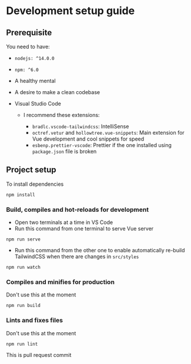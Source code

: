 # Development setup guide

## Prerequisite

You need to have:

- `nodejs: ^14.0.0`
- `npm: ^6.0`
- A healthy mental
- A desire to make a clean codebase
- Visual Studio Code

  - I recommend these extensions:

    - `bradlc.vscode-tailwindcss`: IntelliSense
    - `octref.vetur` and `hollowtree.vue-snippets`: Main extension for Vue development and cool snippets for speed
    - `esbenp.prettier-vscode`: Prettier if the one installed using `package.json` file is broken

## Project setup

To install dependencies

```
npm install
```

### Build, compiles and hot-reloads for development

- Open two terminals at a time in VS Code
- Run this command from one terminal to serve Vue server

```
npm run serve
```

- Run this command from the other one to enable automatically re-build TailwindCSS when there are changes in `src/styles`

```
npm run watch
```

### Compiles and minifies for production

Don't use this at the moment

```
npm run build
```

### Lints and fixes files

Don't use this at the moment

```
npm run lint
```
This is pull request commit